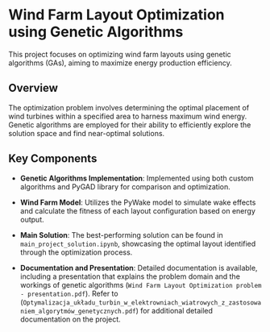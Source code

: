 # Wind Farm Layout Optimization using Genetic Algorithms

This project focuses on optimizing wind farm layouts using genetic algorithms (GAs), aiming to maximize energy production efficiency.

## Overview

The optimization problem involves determining the optimal placement of wind turbines within a specified area to harness maximum wind energy. Genetic algorithms are employed for their ability to efficiently explore the solution space and find near-optimal solutions.

## Key Components

- **Genetic Algorithms Implementation**: Implemented using both custom algorithms and PyGAD library for comparison and optimization.
  
- **Wind Farm Model**: Utilizes the PyWake model to simulate wake effects and calculate the fitness of each layout configuration based on energy output.

- **Main Solution**: The best-performing solution can be found in `main_project_solution.ipynb`, showcasing the optimal layout identified through the optimization process.

- **Documentation and Presentation**: Detailed documentation is available, including a presentation that explains the problem domain and the workings of genetic algorithms (`Wind Farm Layout Optimization problem - presentation.pdf`). Refer to (`Optymalizacja_układu_turbin_w_elektrowniach_wiatrowych_z_zastosowaniem_algorytmów_genetycznych.pdf`) for additional detailed documentation on the project.
